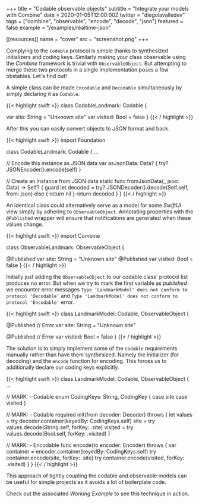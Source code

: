 +++
title = "Codable observable objects"
subtitle = "Integrate your models with Combine"
date = 2020-01-05T12:00:00Z
twitter = "diegolavalledev"
tags = ["combine", "observable", "encode", "decode", "json"]
featured = false
example = "/examples/realtime-json"

[[resources]]
  name = "cover"
  src = "screenshot.png"
+++

Complying to the `Codable` protocol is simple thanks to synthesized initializers and coding keys. Similarly making your class observable using the _Combine_ framework is trivial with `ObservableObject`. But attempting to merge these two protocols in a single implementation poses a few obstables. Let's find out!

<!--more-->

A simple class can be made `Encodable` and `Decodable` simultaneously by simply declaring it as `Codable`.

{{< highlight swift  >}}
class CodableLandmark: Codable {

  var site: String = "Unknown site"
  var visited: Bool = false
}
{{< / highlight >}}

After this you can easily convert objects to _JSON_ format and back.

{{< highlight swift  >}}
import Foundation

class CodableLandmark: Codable {
  …
  
  // Encode this instance as JSON data
  var asJsonData: Data? {
    try? JSONEncoder().encode(self)
  }
  
  // Create an instance from JSON data
  static func fromJsonData(_ json: Data) -> Self? {
    guard let decoded = try? JSONDecoder().decode(Self.self, from: json) else {
      return nil
    }
    return decoded
  }
}
{{< / highlight >}}

An identical class could alternatively serve as a model for some _SwiftUI_ view simply by adhering to `ObservableObject`. Annotating properties with the `@Published` wrapper will ensure that notifications are generated when these values change.

{{< highlight swift  >}}
import Combine

class ObservableLandmark: ObservableObject {

  @Published var site: String = "Unknown site"
  @Published var visited: Bool = false
}
{{< / highlight >}}

Initially just adding the `ObservableObject` to our codable class' protocol list produces no error. But when we try to mark the first variable as _published_ we encounter error messages `Type 'LandmarkModel' does not conform to protocol 'Decodable'` and  `Type 'LandmarkModel' does not conform to protocol 'Encodable'`  error.

{{< highlight swift  >}}
class LandmarkModel: Codable, ObservableObject {

  @Published // Error
  var site: String = "Unknown site"
  
  @Published // Error
  var visited: Bool = false
}
{{< / highlight >}}


The solution is to simply implement some of the  `Codable` requirements manually rather than have them synthesized. Namely the initializer (for decoding) and the `encode` function for encoding. This forces us to additionally declare our coding keys explicitly.

{{< highlight swift  >}}
class LandmarkModel: Codable, ObservableObject {
  …

  // MARK: - Codable
  enum CodingKeys: String, CodingKey {
    case site
    case visited
  }

  // MARK: - Codable
  required init(from decoder: Decoder) throws {
    let values = try decoder.container(keyedBy: CodingKeys.self)
    site = try values.decode(String.self, forKey: .site)
    visited = try values.decode(Bool.self, forKey: .visited)
  }

  // MARK: - Encodable
  func encode(to encoder: Encoder) throws {
    var container = encoder.container(keyedBy: CodingKeys.self)
    try container.encode(site, forKey: .site)
    try container.encode(visited, forKey: .visited)
  }
}
{{< / highlight >}}

This approach of tightly coupling the codable and observable models can be useful for simple projects as it avoids a lot of boilerplate code.

Check out the associated _Working Example_ to see this technique in action.
